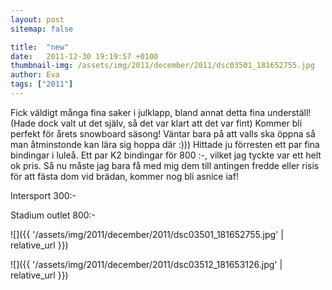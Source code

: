 ```yaml
---
layout: post
sitemap: false

title:  "new"
date:   2011-12-30 19:19:57 +0100
thumbnail-img: /assets/img/2011/december/2011/dsc03501_181652755.jpg
author: Eva
tags: ["2011"]
---
```


Fick väldigt många fina saker i julklapp, bland annat detta fina underställ! (Hade dock valt ut det själv, så det var klart att det var fint) Kommer bli perfekt för årets snowboard säsong! Väntar bara på att valls ska öppna så man åtminstonde kan lära sig hoppa där :))) Hittade ju förresten ett par fina bindingar i luleå. Ett par K2 bindingar för 800 :-, vilket jag tyckte var ett helt ok pris. Så nu måste jag bara få med mig dem till antingen fredde eller risis för att fästa dom vid brädan, kommer nog bli asnice iaf!

Intersport 300:-










Stadium outlet 800:-

![]({{ '/assets/img/2011/december/2011/dsc03501_181652755.jpg'  | relative_url }})

![]({{ '/assets/img/2011/december/2011/dsc03512_181653126.jpg'  | relative_url }})

